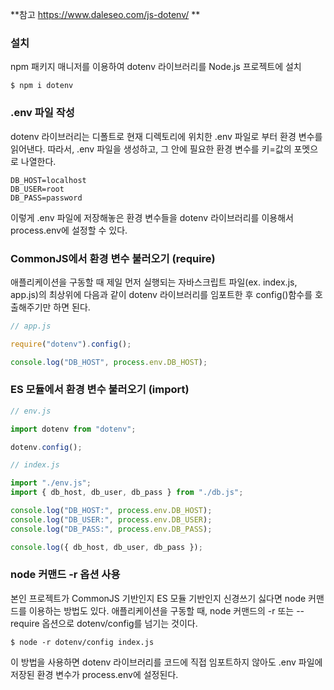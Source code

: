 **참고
https://www.daleseo.com/js-dotenv/
**

### 설치

npm 패키지 매니저를 이용하여 dotenv 라이브러리를 Node.js 프로젝트에 설치

```
$ npm i dotenv
```

### .env 파일 작성

dotenv 라이브러리는 디폴트로 현재 디렉토리에 위치한 .env 파일로 부터 환경 변수를 읽어낸다.
따라서, .env 파일을 생성하고, 그 안에 필요한 환경 변수를 키=값의 포멧으로 나열한다.

```
DB_HOST=localhost
DB_USER=root
DB_PASS=password
```

이렇게 .env 파일에 저장해놓은 환경 변수들을 dotenv 라이브러리를 이용해서 process.env에
설정할 수 있다.

### CommonJS에서 환경 변수 불러오기 (require)

애플리케이션을 구동할 때 제일 먼저 실행되는 자바스크립트 파일(ex. index.js, app.js)의 최상위에 다음과 같이 dotenv 라이브러리를 임포트한 후 config()함수를 호출해주기만 하면 된다.

```javascript
// app.js

require("dotenv").config();

console.log("DB_HOST", process.env.DB_HOST);
```

### ES 모듈에서 환경 변수 불러오기 (import)

```javascript
// env.js

import dotenv from "dotenv";

dotenv.config();
```

```javascript
// index.js

import "./env.js";
import { db_host, db_user, db_pass } from "./db.js";

console.log("DB_HOST:", process.env.DB_HOST);
console.log("DB_USER:", process.env.DB_USER);
console.log("DB_PASS:", process.env.DB_PASS);

console.log({ db_host, db_user, db_pass });
```

### node 커맨드 -r 옵션 사용

본인 프로젝트가 CommonJS 기반인지 ES 모듈 기반인지 신경쓰기 싫다면 node 커맨드를 이용하는
방법도 있다. 애플리케이션을 구동할 때, node 커맨드의 -r 또는 --require 옵션으로
dotenv/config를 넘기는 것이다.

```
$ node -r dotenv/config index.js
```

이 방법을 사용하면 dotenv 라이브러리를 코드에 직접 임포트하지 않아도 .env 파일에 저장된
환경 변수가 process.env에 설정된다.
